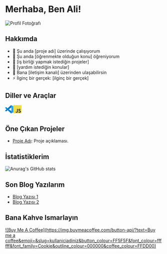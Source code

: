 # Merhaba, Ben Ali!

![Profil Fotoğrafı](https://linktoyourprofilepic.com)

## Hakkımda
- 🔭 Şu anda [proje adı] üzerinde çalışıyorum
- 🌱 Şu anda [öğrenmekte olduğun konu] öğreniyorum
- 👯 [iş birliği yapmak istediğin projeler]
- 🤔 [yardım istediğin konular]
- 💬 Bana [iletişim kanalı] üzerinden ulaşabilirsin
- ⚡ İlginç bir gerçek: [ilginç bir gerçek]

## Diller ve Araçlar
<img align="left" alt="Visual Studio Code" width="26px" src="https://raw.githubusercontent.com/github/explore/main/topics/visual-studio-code/visual-studio-code.png" />
<img align="left" alt="JavaScript" width="26px" src="https://raw.githubusercontent.com/github/explore/main/topics/javascript/javascript.png" />
<!-- Daha fazla simge ekleyebilirsiniz -->

<br />
<br />

## Öne Çıkan Projeler
- [Proje Adı](https://github.com/kullaniciadiniz/projeadi): Proje açıklaması.

## İstatistiklerim
![Anurag's GitHub stats](https://github-readme-stats.vercel.app/api?username=aliibyrm&show_icons=true&theme=radical)

## Son Blog Yazılarım
- [Blog Yazısı 1](https://bloglinki.com)
- [Blog Yazısı 2](https://bloglinki.com)

## Bana Kahve Ismarlayın
[![Buy Me A Coffee](https://img.buymeacoffee.com/button-api/?text=Buy me a coffee&emoji=&slug=kullaniciadiniz&button_colour=FF5F5F&font_colour=ffffff&font_family=Cookie&outline_colour=000000&coffee_colour=FFDD00)](https://www.buymeacoffee.com/kullaniciadiniz)
